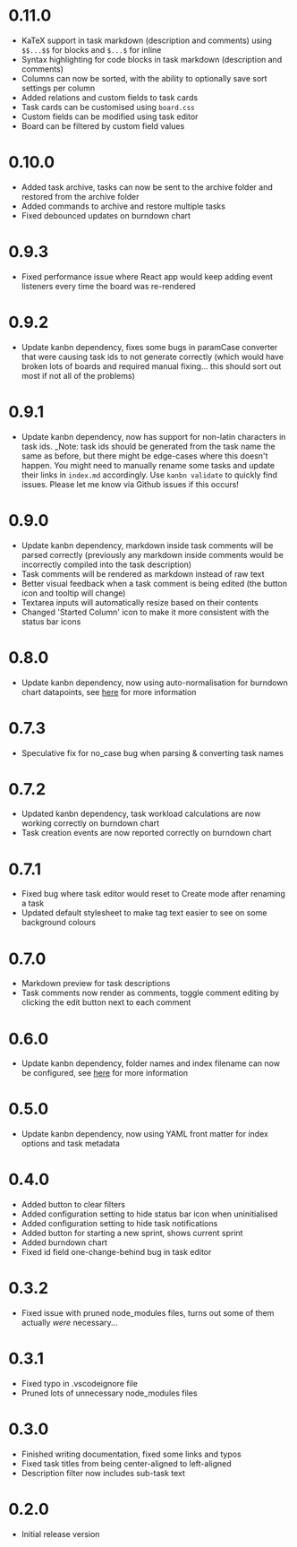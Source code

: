 # 0.11.0

* KaTeX support in task markdown (description and comments) using `$$...$$` for blocks and `$...$` for inline
* Syntax highlighting for code blocks in task markdown (description and comments)
* Columns can now be sorted, with the ability to optionally save sort settings per column
* Added relations and custom fields to task cards
* Task cards can be customised using `board.css`
* Custom fields can be modified using task editor
* Board can be filtered by custom field values

# 0.10.0

* Added task archive, tasks can now be sent to the archive folder and restored from the archive folder
* Added commands to archive and restore multiple tasks
* Fixed debounced updates on burndown chart

# 0.9.3

* Fixed performance issue where React app would keep adding event listeners every time the board was re-rendered

# 0.9.2

* Update kanbn dependency, fixes some bugs in paramCase converter that were causing task ids to not generate correctly (which would have broken lots of boards and required manual fixing... this should sort out most if not all of the problems)

# 0.9.1

* Update kanbn dependency, now has support for non-latin characters in task ids. _Note: task ids should be generated from the task name the same as before, but there might be edge-cases where this doesn't happen. You might need to manually rename some tasks and update their links in `index.md` accordingly. Use `kanbn validate` to quickly find issues. Please let me know via Github issues if this occurs!

# 0.9.0

* Update kanbn dependency, markdown inside task comments will be parsed correctly (previously any markdown inside comments would be incorrectly compiled into the task description)
* Task comments will be rendered as markdown instead of raw text
* Better visual feedback when a task comment is being edited (the button icon and tooltip will change)
* Textarea inputs will automatically resize based on their contents
* Changed 'Started Column' icon to make it more consistent with the status bar icons

# 0.8.0

* Update kanbn dependency, now using auto-normalisation for burndown chart datapoints, see [here](https://github.com/basementuniverse/kanbn/blob/master/docs/commands/burndown.txt) for more information

# 0.7.3

* Speculative fix for no_case bug when parsing & converting task names

# 0.7.2

* Updated kanbn dependency, task workload calculations are now working correctly on burndown chart
* Task creation events are now reported correctly on burndown chart

# 0.7.1

* Fixed bug where task editor would reset to Create mode after renaming a task
* Updated default stylesheet to make tag text easier to see on some background colours

# 0.7.0

* Markdown preview for task descriptions
* Task comments now render as comments, toggle comment editing by clicking the edit button next to each comment

# 0.6.0

* Update kanbn dependency, folder names and index filename can now be configured, see [here](https://github.com/basementuniverse/kanbn/blob/master/docs/advanced-configuration.md) for more information

# 0.5.0

* Update kanbn dependency, now using YAML front matter for index options and task metadata

# 0.4.0

* Added button to clear filters
* Added configuration setting to hide status bar icon when uninitialised
* Added configuration setting to hide task notifications
* Added button for starting a new sprint, shows current sprint
* Added burndown chart
* Fixed id field one-change-behind bug in task editor

# 0.3.2

* Fixed issue with pruned node_modules files, turns out some of them actually _were_ necessary...

# 0.3.1

* Fixed typo in .vscodeignore file
* Pruned lots of unnecessary node_modules files

# 0.3.0

* Finished writing documentation, fixed some links and typos
* Fixed task titles from being center-aligned to left-aligned
* Description filter now includes sub-task text

# 0.2.0

* Initial release version
